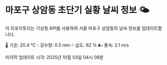 
# 마포구 상암동 초단기 실황 날씨 정보 🌤️

이 리포지토리는 기상청 API를 사용하여 서울 마포구 상암동의 날씨 정보를 업데이트합니다. 

🌡️ 기온: 20.4 ℃
💧 강수량: 0.5 mm
💦 습도: 82 %
🌬️ 풍속: 2.1 m/s

마지막 업데이트 시각: 2025년 10월 03일 04시 08분    
